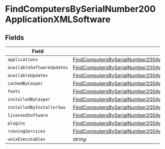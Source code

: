 # FindComputersBySerialNumber200ApplicationXMLSoftware


## Fields

| Field                                                                                                                                                                                     | Type                                                                                                                                                                                      | Required                                                                                                                                                                                  | Description                                                                                                                                                                               |
| ----------------------------------------------------------------------------------------------------------------------------------------------------------------------------------------- | ----------------------------------------------------------------------------------------------------------------------------------------------------------------------------------------- | ----------------------------------------------------------------------------------------------------------------------------------------------------------------------------------------- | ----------------------------------------------------------------------------------------------------------------------------------------------------------------------------------------- |
| `applications`                                                                                                                                                                            | [FindComputersBySerialNumber200ApplicationXMLSoftwareApplications](../../models/operations/findcomputersbyserialnumber200applicationxmlsoftwareapplications.md)[]                         | :heavy_minus_sign:                                                                                                                                                                        | N/A                                                                                                                                                                                       |
| `availableSoftwareUpdates`                                                                                                                                                                | [FindComputersBySerialNumber200ApplicationXMLSoftwareAvailableSoftwareUpdates](../../models/operations/findcomputersbyserialnumber200applicationxmlsoftwareavailablesoftwareupdates.md)[] | :heavy_minus_sign:                                                                                                                                                                        | N/A                                                                                                                                                                                       |
| `availableUpdates`                                                                                                                                                                        | [FindComputersBySerialNumber200ApplicationXMLSoftwareAvailableUpdates](../../models/operations/findcomputersbyserialnumber200applicationxmlsoftwareavailableupdates.md)[]                 | :heavy_minus_sign:                                                                                                                                                                        | N/A                                                                                                                                                                                       |
| `cachedByCasper`                                                                                                                                                                          | [FindComputersBySerialNumber200ApplicationXMLSoftwareCachedByCasper](../../models/operations/findcomputersbyserialnumber200applicationxmlsoftwarecachedbycasper.md)[]                     | :heavy_minus_sign:                                                                                                                                                                        | N/A                                                                                                                                                                                       |
| `fonts`                                                                                                                                                                                   | [FindComputersBySerialNumber200ApplicationXMLSoftwareFonts](../../models/operations/findcomputersbyserialnumber200applicationxmlsoftwarefonts.md)[]                                       | :heavy_minus_sign:                                                                                                                                                                        | N/A                                                                                                                                                                                       |
| `installedByCasper`                                                                                                                                                                       | [FindComputersBySerialNumber200ApplicationXMLSoftwareInstalledByCasper](../../models/operations/findcomputersbyserialnumber200applicationxmlsoftwareinstalledbycasper.md)[]               | :heavy_minus_sign:                                                                                                                                                                        | N/A                                                                                                                                                                                       |
| `installedByInstallerSwu`                                                                                                                                                                 | [FindComputersBySerialNumber200ApplicationXMLSoftwareInstalledByInstallerSwu](../../models/operations/findcomputersbyserialnumber200applicationxmlsoftwareinstalledbyinstallerswu.md)[]   | :heavy_minus_sign:                                                                                                                                                                        | N/A                                                                                                                                                                                       |
| `licensedSoftware`                                                                                                                                                                        | [FindComputersBySerialNumber200ApplicationXMLSoftwareLicensedSoftware](../../models/operations/findcomputersbyserialnumber200applicationxmlsoftwarelicensedsoftware.md)[]                 | :heavy_minus_sign:                                                                                                                                                                        | N/A                                                                                                                                                                                       |
| `plugins`                                                                                                                                                                                 | [FindComputersBySerialNumber200ApplicationXMLSoftwarePlugins](../../models/operations/findcomputersbyserialnumber200applicationxmlsoftwareplugins.md)[]                                   | :heavy_minus_sign:                                                                                                                                                                        | N/A                                                                                                                                                                                       |
| `runningServices`                                                                                                                                                                         | [FindComputersBySerialNumber200ApplicationXMLSoftwareRunningServices](../../models/operations/findcomputersbyserialnumber200applicationxmlsoftwarerunningservices.md)[]                   | :heavy_minus_sign:                                                                                                                                                                        | N/A                                                                                                                                                                                       |
| `unixExecutables`                                                                                                                                                                         | *string*                                                                                                                                                                                  | :heavy_minus_sign:                                                                                                                                                                        | N/A                                                                                                                                                                                       |